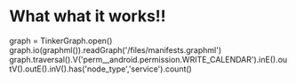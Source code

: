 # What what it works!!

graph = TinkerGraph.open()
graph.io(graphml()).readGraph('/files/manifests.graphml')
graph.traversal().V('perm__android.permission.WRITE_CALENDAR').inE().outV().outE().inV().has('node_type','service').count()